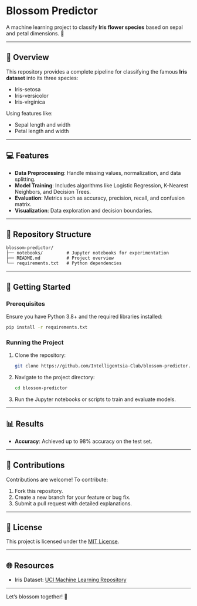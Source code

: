 # Blossom Predictor

A machine learning project to classify **Iris flower species** based on sepal and petal dimensions. 🌸

---

## 🌟 Overview
This repository provides a complete pipeline for classifying the famous **Iris dataset** into its three species:
- Iris-setosa
- Iris-versicolor
- Iris-virginica

Using features like:
- Sepal length and width
- Petal length and width

---

## 💻 Features
- **Data Preprocessing**: Handle missing values, normalization, and data splitting.
- **Model Training**: Includes algorithms like Logistic Regression, K-Nearest Neighbors, and Decision Trees.
- **Evaluation**: Metrics such as accuracy, precision, recall, and confusion matrix.
- **Visualization**: Data exploration and decision boundaries.

---

## 📂 Repository Structure
```
blossom-predictor/
├── notebooks/         # Jupyter notebooks for experimentation
├── README.md          # Project overview
└── requirements.txt   # Python dependencies
```

---

## 🚀 Getting Started

### Prerequisites
Ensure you have Python 3.8+ and the required libraries installed:
```bash
pip install -r requirements.txt
```

### Running the Project
1. Clone the repository:
   ```bash
   git clone https://github.com/Intelligentsia-Club/blossom-predictor.git
   ```
2. Navigate to the project directory:
   ```bash
   cd blossom-predictor
   ```
3. Run the Jupyter notebooks or scripts to train and evaluate models.

---

## 📊 Results
- **Accuracy**: Achieved up to 98% accuracy on the test set.

---

## 🤝 Contributions
Contributions are welcome! To contribute:
1. Fork this repository.
2. Create a new branch for your feature or bug fix.
3. Submit a pull request with detailed explanations.

---

## 📜 License
This project is licensed under the [MIT License](LICENSE).

---

## 🌐 Resources
- Iris Dataset: [UCI Machine Learning Repository](https://archive.ics.uci.edu/ml/datasets/iris)

---

Let’s blossom together! 🌺
